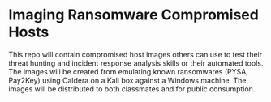 # Imaging Ransomware Compromised Hosts
This repo will contain compromised host images others can use to test their threat hunting and incident response analysis skills or their automated tools. The images will be created from emulating known ransomwares (PYSA, Pay2Key) using Caldera on a Kali box against a Windows machine. The images will be distributed to both classmates and for public consumption.
